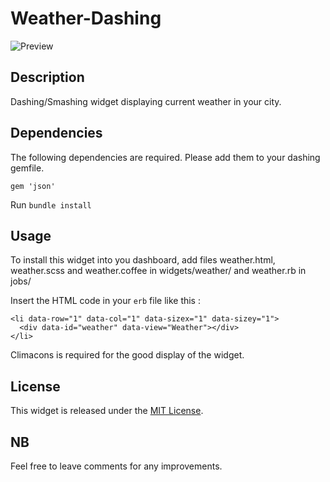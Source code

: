 # Weather-Dashing

![Preview](https://nsa40.casimages.com/img/2021/02/11/210211055724260884.png)

## Description
Dashing/Smashing widget displaying current weather in your city.

## Dependencies
The following dependencies are required. Please add them to your dashing gemfile.
```
gem 'json'
```
Run `bundle install`

## Usage

To install this widget into you dashboard, add files weather.html, weather.scss and weather.coffee in widgets/weather/ and weather.rb in jobs/

Insert the HTML code in your `erb` file like this :
```
<li data-row="1" data-col="1" data-sizex="1" data-sizey="1">
  <div data-id="weather" data-view="Weather"></div>
</li>
```

Climacons is required for the good display of the widget.

## License

This widget is released under the [MIT License](http://www.opensource.org/licenses/MIT).

## NB

Feel free to leave comments for any improvements.
